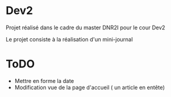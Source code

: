 Dev2
===

Projet réalisé dans le cadre du master DNR2I pour le cour Dev2


Le projet consiste à la réalisation d'un mini-journal

ToDO
====
* Mettre en forme la date
* Modification vue de la page d'accueil ( un article en entête)